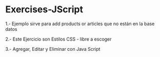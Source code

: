 # Exercises-JScript

1.- Ejemplo sirve para add products or articles que no están en la base datos

2.- Este Ejercicio son Estilos CSS - libre a escoger

3.- Agregar, Editar y Eliminar con Java Script